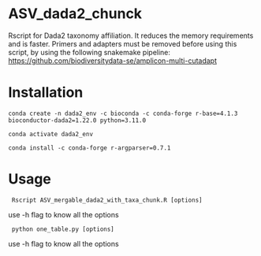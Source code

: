 # ASV_dada2_chunck
Rscript for Dada2 taxonomy affiliation. It reduces the memory requirements and is faster.
Primers and adapters must be removed before using this script, by 
using the following snakemake pipeline: https://github.com/biodiversitydata-se/amplicon-multi-cutadapt

# Installation 

    conda create -n dada2_env -c bioconda -c conda-forge r-base=4.1.3 bioconductor-dada2=1.22.0 python=3.11.0
   
    conda activate dada2_env
   
    conda install -c conda-forge r-argparser=0.7.1

# Usage

     Rscript ASV_mergable_dada2_with_taxa_chunk.R [options]
   use -h flag to know all the options 

     python one_table.py [options]
   use -h flag to know all the options 